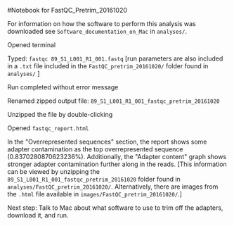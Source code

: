 #Notebook for FastQC_Pretrim_20161020

For information on how the software to perform this analysis was downloaded see `Software_documentation_on_Mac` in `analyses/`.

Opened terminal

Typed: `fastqc 89_S1_L001_R1_001.fastq` [run parameters are also included in a `.txt` file included in the `FastQC_pretrim_20161020/` folder found in `analyses/` ]

Run completed without error message

Renamed zipped output file: `89_S1_L001_R1_001_fastqc_pretrim_20161020`

Unzipped the file by double-clicking

Opened `fastqc_report.html`

In the "Overrepresented sequences" section, the report shows some adapter contamination as the top overrepresented sequence (0.8370280870623236%). Additionally, the "Adapter content" graph shows stronger adapter contamination further along in the reads. [This information can be viewed by unzipping the `89_S1_L001_R1_001_fastqc_pretrim_20161020` folder found in `analyses/FastQC_pretrim_20161020/`. Alternatively, there are images from the `.html` file available in `images/FastQC_pretrim_20161020/`.]

Next step: Talk to Mac about what software to use to trim off the adapters, download it, and run.

